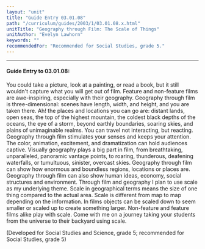 ```yaml
---
layout: "unit"
title: "Guide Entry 03.01.08"
path: "/curriculum/guides/2003/1/03.01.08.x.html"
unitTitle: "Geography through Film: The Scale of Things"
unitAuthor: "Evelyn Lawhorn"
keywords: ""
recommendedFor: "Recommended for Social Studies, grade 5."
---
```

<body>
<hr/>
<h4>
Guide Entry to 03.01.08:
</h4>
<p>
You could take a picture, look at a painting, or read a book, but it still wouldn't capture what you will get out of film.  Feature and non-feature films are awe-inspiring, especially with their geography.  Geography through film is three-dimensional: scenes have length, width, and height, and you are taken there.  Ah! the places and locations you can go are: distant lands, open seas, the top of the highest mountain, the coldest black depths of the oceans, the eye of a storm, beyond earthly boundaries, soaring skies, and plains of unimaginable realms.  You can travel not interacting, but reacting.  Geography through film stimulates your senses and keeps your attention. The color, animation, excitement, and dramatization can hold audiences captive.  Visually geography plays a big part in film, from breathtaking, unparalleled, panoramic vantage points, to roaring, thunderous, deafening waterfalls, or tumultuous, sinister, overcast skies.  Geography through film can show how enormous and boundless regions, locations or places are.  Geography through film can also show human ideas, economy, social structures and environment.  Through film and geography I plan to use scale as my underlying theme.  Scale in geographical terms means the size of one thing compared to the actual area.  Scale is different from map to map depending on the information.  In films objects can be scaled down to seem smaller or scaled up to create something larger.  Non-feature and feature films alike play with scale.  Come with me on a journey taking your students from the universe to their backyard using scale.
</p>
<p>
(Developed for Social Studies and Science, grade 5; recommended for Social Studies, grade 5)
</p>
</body>
